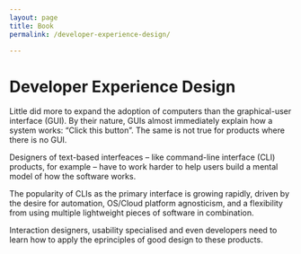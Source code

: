 ```yaml
---
layout: page
title: Book
permalink: /developer-experience-design/

---
```


# Developer Experience Design

Little did more to expand the adoption of computers than the graphical-user interface (GUI). By their nature, GUIs almost immediately explain how a system works: “Click this button”. The same is not true for products where there is no GUI. 

Designers of text-based interfeaces – like command-line interface (CLI) products, for example – have to work harder to help users build a mental model of how the software works.

The popularity of CLIs as the primary interface is growing rapidly, driven by the desire for automation, OS/Cloud platform agnosticism, and a flexibility from using multiple lightweight pieces of software in combination.

Interaction designers, usability specialised and even developers need to learn how to apply the eprinciples of good design to these products.

<script async data-uid="de5ff9a08d" src="https://relentless-maker-3970.ck.page/de5ff9a08d/index.js"></script>



